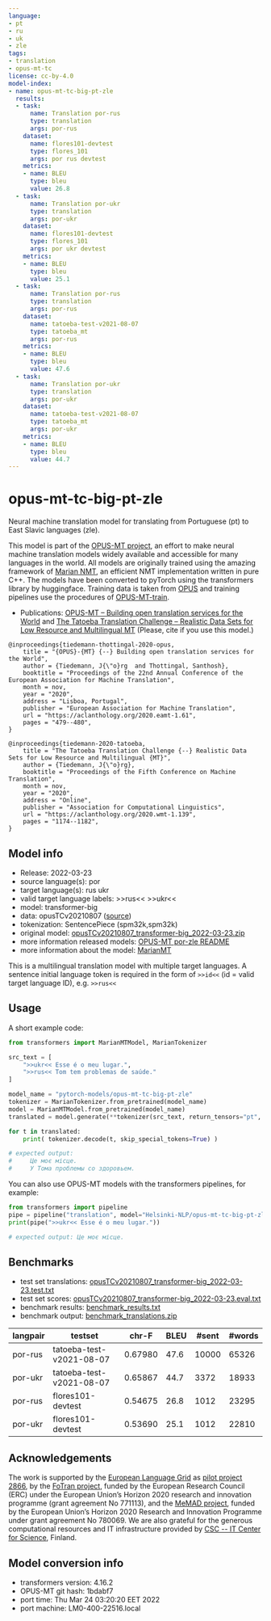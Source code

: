 ```yaml
---
language:
- pt
- ru
- uk
- zle
tags:
- translation
- opus-mt-tc
license: cc-by-4.0
model-index:
- name: opus-mt-tc-big-pt-zle
  results:
  - task:
      name: Translation por-rus
      type: translation
      args: por-rus
    dataset:
      name: flores101-devtest
      type: flores_101
      args: por rus devtest
    metrics:
    - name: BLEU
      type: bleu
      value: 26.8
  - task:
      name: Translation por-ukr
      type: translation
      args: por-ukr
    dataset:
      name: flores101-devtest
      type: flores_101
      args: por ukr devtest
    metrics:
    - name: BLEU
      type: bleu
      value: 25.1
  - task:
      name: Translation por-rus
      type: translation
      args: por-rus
    dataset:
      name: tatoeba-test-v2021-08-07
      type: tatoeba_mt
      args: por-rus
    metrics:
    - name: BLEU
      type: bleu
      value: 47.6
  - task:
      name: Translation por-ukr
      type: translation
      args: por-ukr
    dataset:
      name: tatoeba-test-v2021-08-07
      type: tatoeba_mt
      args: por-ukr
    metrics:
    - name: BLEU
      type: bleu
      value: 44.7
---
```

# opus-mt-tc-big-pt-zle

Neural machine translation model for translating from Portuguese (pt) to East Slavic languages (zle).

This model is part of the [OPUS-MT project](https://github.com/Helsinki-NLP/Opus-MT), an effort to make neural machine translation models widely available and accessible for many languages in the world. All models are originally trained using the amazing framework of [Marian NMT](https://marian-nmt.github.io/), an efficient NMT implementation written in pure C++. The models have been converted to pyTorch using the transformers library by huggingface. Training data is taken from [OPUS](https://opus.nlpl.eu/) and training pipelines use the procedures of [OPUS-MT-train](https://github.com/Helsinki-NLP/Opus-MT-train).

* Publications: [OPUS-MT – Building open translation services for the World](https://aclanthology.org/2020.eamt-1.61/) and [The Tatoeba Translation Challenge – Realistic Data Sets for Low Resource and Multilingual MT](https://aclanthology.org/2020.wmt-1.139/) (Please, cite if you use this model.)

```
@inproceedings{tiedemann-thottingal-2020-opus,
    title = "{OPUS}-{MT} {--} Building open translation services for the World",
    author = {Tiedemann, J{\"o}rg  and Thottingal, Santhosh},
    booktitle = "Proceedings of the 22nd Annual Conference of the European Association for Machine Translation",
    month = nov,
    year = "2020",
    address = "Lisboa, Portugal",
    publisher = "European Association for Machine Translation",
    url = "https://aclanthology.org/2020.eamt-1.61",
    pages = "479--480",
}

@inproceedings{tiedemann-2020-tatoeba,
    title = "The Tatoeba Translation Challenge {--} Realistic Data Sets for Low Resource and Multilingual {MT}",
    author = {Tiedemann, J{\"o}rg},
    booktitle = "Proceedings of the Fifth Conference on Machine Translation",
    month = nov,
    year = "2020",
    address = "Online",
    publisher = "Association for Computational Linguistics",
    url = "https://aclanthology.org/2020.wmt-1.139",
    pages = "1174--1182",
}
```

## Model info

* Release: 2022-03-23
* source language(s): por
* target language(s): rus ukr
* valid target language labels: >>rus<< >>ukr<<
* model: transformer-big
* data: opusTCv20210807 ([source](https://github.com/Helsinki-NLP/Tatoeba-Challenge))
* tokenization: SentencePiece (spm32k,spm32k)
* original model: [opusTCv20210807_transformer-big_2022-03-23.zip](https://object.pouta.csc.fi/Tatoeba-MT-models/por-zle/opusTCv20210807_transformer-big_2022-03-23.zip)
* more information released models: [OPUS-MT por-zle README](https://github.com/Helsinki-NLP/Tatoeba-Challenge/tree/master/models/por-zle/README.md)
* more information about the model: [MarianMT](https://huggingface.co/docs/transformers/model_doc/marian)

This is a multilingual translation model with multiple target languages. A sentence initial language token is required in the form of `>>id<<` (id = valid target language ID), e.g. `>>rus<<`

## Usage

A short example code:

```python
from transformers import MarianMTModel, MarianTokenizer

src_text = [
    ">>ukr<< Esse é o meu lugar.",
    ">>rus<< Tom tem problemas de saúde."
]

model_name = "pytorch-models/opus-mt-tc-big-pt-zle"
tokenizer = MarianTokenizer.from_pretrained(model_name)
model = MarianMTModel.from_pretrained(model_name)
translated = model.generate(**tokenizer(src_text, return_tensors="pt", padding=True))

for t in translated:
    print( tokenizer.decode(t, skip_special_tokens=True) )

# expected output:
#     Це моє місце.
#     У Тома проблемы со здоровьем.
```

You can also use OPUS-MT models with the transformers pipelines, for example:

```python
from transformers import pipeline
pipe = pipeline("translation", model="Helsinki-NLP/opus-mt-tc-big-pt-zle")
print(pipe(">>ukr<< Esse é o meu lugar."))

# expected output: Це моє місце.
```

## Benchmarks

* test set translations: [opusTCv20210807_transformer-big_2022-03-23.test.txt](https://object.pouta.csc.fi/Tatoeba-MT-models/por-zle/opusTCv20210807_transformer-big_2022-03-23.test.txt)
* test set scores: [opusTCv20210807_transformer-big_2022-03-23.eval.txt](https://object.pouta.csc.fi/Tatoeba-MT-models/por-zle/opusTCv20210807_transformer-big_2022-03-23.eval.txt)
* benchmark results: [benchmark_results.txt](benchmark_results.txt)
* benchmark output: [benchmark_translations.zip](benchmark_translations.zip)

| langpair | testset | chr-F | BLEU  | #sent | #words |
|----------|---------|-------|-------|-------|--------|
| por-rus | tatoeba-test-v2021-08-07 | 0.67980 | 47.6 | 10000 | 65326 |
| por-ukr | tatoeba-test-v2021-08-07 | 0.65867 | 44.7 | 3372 | 18933 |
| por-rus | flores101-devtest | 0.54675 | 26.8 | 1012 | 23295 |
| por-ukr | flores101-devtest | 0.53690 | 25.1 | 1012 | 22810 |

## Acknowledgements

The work is supported by the [European Language Grid](https://www.european-language-grid.eu/) as [pilot project 2866](https://live.european-language-grid.eu/catalogue/#/resource/projects/2866), by the [FoTran project](https://www.helsinki.fi/en/researchgroups/natural-language-understanding-with-cross-lingual-grounding), funded by the European Research Council (ERC) under the European Union’s Horizon 2020 research and innovation programme (grant agreement No 771113), and the [MeMAD project](https://memad.eu/), funded by the European Union’s Horizon 2020 Research and Innovation Programme under grant agreement No 780069. We are also grateful for the generous computational resources and IT infrastructure provided by [CSC -- IT Center for Science](https://www.csc.fi/), Finland.

## Model conversion info

* transformers version: 4.16.2
* OPUS-MT git hash: 1bdabf7
* port time: Thu Mar 24 03:20:20 EET 2022
* port machine: LM0-400-22516.local
